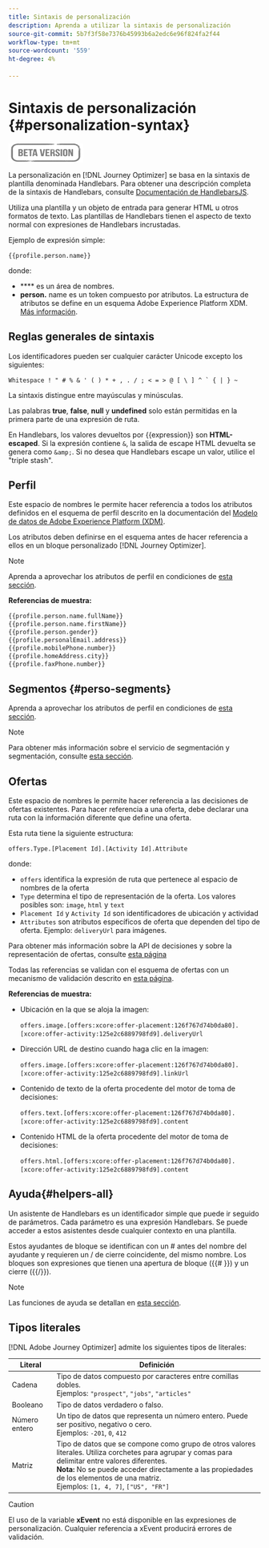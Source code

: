 ```yaml
---
title: Sintaxis de personalización
description: Aprenda a utilizar la sintaxis de personalización
source-git-commit: 5b7f3f58e7376b45993b6a2edc6e96f824fa2f44
workflow-type: tm+mt
source-wordcount: '559'
ht-degree: 4%

---
```



# Sintaxis de personalización {#personalization-syntax}

![](../assets/do-not-localize/badge.png)

La personalización en [!DNL Journey Optimizer] se basa en la sintaxis de plantilla denominada Handlebars.
Para obtener una descripción completa de la sintaxis de Handlebars, consulte [Documentación de HandlebarsJS](https://handlebarsjs.com/).

Utiliza una plantilla y un objeto de entrada para generar HTML u otros formatos de texto. Las plantillas de Handlebars tienen el aspecto de texto normal con expresiones de Handlebars incrustadas.

Ejemplo de expresión simple:

```
{{profile.person.name}}
```

donde:

* **** es un área de nombres.
* **person.** name es un token compuesto por atributos. La estructura de atributos se define en un esquema Adobe Experience Platform XDM. [Más información](https://experienceleague.adobe.com/docs/experience-platform/xdm/home.html?lang=es).

## Reglas generales de sintaxis

Los identificadores pueden ser cualquier carácter Unicode excepto los siguientes:

```
Whitespace ! " # % & ' ( ) * + , . / ; < = > @ [ \ ] ^ ` { | } ~
```

La sintaxis distingue entre mayúsculas y minúsculas.

Las palabras **true**, **false**, **null** y **undefined** solo están permitidas en la primera parte de una expresión de ruta.

En Handlebars, los valores devueltos por {{expression}} son **HTML-escaped**. Si la expresión contiene `&`, la salida de escape HTML devuelta se genera como `&amp;`. Si no desea que Handlebars escape un valor, utilice el &quot;triple stash&quot;.

## Perfil

Este espacio de nombres le permite hacer referencia a todos los atributos definidos en el esquema de perfil descrito en la documentación del [Modelo de datos de Adobe Experience Platform (XDM)](https://experienceleague.adobe.com/docs/experience-platform/xdm/home.html).

Los atributos deben definirse en el esquema antes de hacer referencia a ellos en un bloque personalizado [!DNL Journey Optimizer].

>[!NOTE]
>
>Aprenda a aprovechar los atributos de perfil en condiciones de [esta sección](functions/helpers.md#if-function).

**Referencias de muestra:**

```
{{profile.person.name.fullName}}
{{profile.person.name.firstName}}
{{profile.person.gender}}
{{profile.personalEmail.address}}
{{profile.mobilePhone.number}}
{{profile.homeAddress.city}}
{{profile.faxPhone.number}}
```

## Segmentos {#perso-segments}

Aprenda a aprovechar los atributos de perfil en condiciones de [esta sección](functions/helpers.md#if-function).

>[!NOTE]
>Para obtener más información sobre el servicio de segmentación y segmentación, consulte [esta sección](../segment/about-segments.md).


## Ofertas

Este espacio de nombres le permite hacer referencia a las decisiones de ofertas existentes.
Para hacer referencia a una oferta, debe declarar una ruta con la información diferente que define una oferta.

Esta ruta tiene la siguiente estructura:

```
offers.Type.[Placement Id].[Activity Id].Attribute
```

donde:

* `offers` identifica la expresión de ruta que pertenece al espacio de nombres de la oferta
* `Type`  determina el tipo de representación de la oferta. Los valores posibles son: `image`, `html` y `text`
* `Placement Id` y  `Activity Id` son identificadores de ubicación y actividad
* `Attributes` son atributos específicos de oferta que dependen del tipo de oferta. Ejemplo: `deliveryUrl` para imágenes.

Para obtener más información sobre la API de decisiones y sobre la representación de ofertas, consulte [esta página](../../using/offers/api-reference/decisions-api/deliver-offers.md)

Todas las referencias se validan con el esquema de ofertas con un mecanismo de validación descrito en [esta página](personalization-validation.md).

**Referencias de muestra:**

* Ubicación en la que se aloja la imagen:

   `offers.image.[offers:xcore:offer-placement:126f767d74b0da80].[xcore:offer-activity:125e2c6889798fd9].deliveryUrl`

* Dirección URL de destino cuando haga clic en la imagen:

   `offers.image.[offers:xcore:offer-placement:126f767d74b0da80].[xcore:offer-activity:125e2c6889798fd9].linkUrl`

* Contenido de texto de la oferta procedente del motor de toma de decisiones:

   `offers.text.[offers:xcore:offer-placement:126f767d74b0da80].[xcore:offer-activity:125e2c6889798fd9].content`

* Contenido HTML de la oferta procedente del motor de toma de decisiones:

   `offers.html.[offers:xcore:offer-placement:126f767d74b0da80].[xcore:offer-activity:125e2c6889798fd9].content`


## Ayuda{#helpers-all}

Un asistente de Handlebars es un identificador simple que puede ir seguido de parámetros.
Cada parámetro es una expresión Handlebars. Se puede acceder a estos asistentes desde cualquier contexto en una plantilla.

Estos ayudantes de bloque se identifican con un # antes del nombre del ayudante y requieren un / de cierre coincidente, del mismo nombre.
Los bloques son expresiones que tienen una apertura de bloque ({{# }}) y un cierre ({{/}}).


>[!NOTE]
>
>Las funciones de ayuda se detallan en [esta sección](functions/helpers.md).


## Tipos literales

[!DNL Adobe Journey Optimizer] admite los siguientes tipos de literales:

| Literal | Definición |
| ------- | ---------- |
| Cadena | Tipo de datos compuesto por caracteres entre comillas dobles. <br>Ejemplos: `"prospect"`, `"jobs"`, `"articles"` |
| Booleano | Tipo de datos verdadero o falso. |
| Número entero | Un tipo de datos que representa un número entero. Puede ser positivo, negativo o cero. <br>Ejemplos: `-201`, `0`, `412` |
| Matriz | Tipo de datos que se compone como grupo de otros valores literales. Utiliza corchetes para agrupar y comas para delimitar entre valores diferentes. <br> **Nota:** No se puede acceder directamente a las propiedades de los elementos de una matriz. <br> Ejemplos: `[1, 4, 7]`, `["US", "FR"]` |

>[!CAUTION]
>
>El uso de la variable **xEvent** no está disponible en las expresiones de personalización. Cualquier referencia a xEvent producirá errores de validación.
